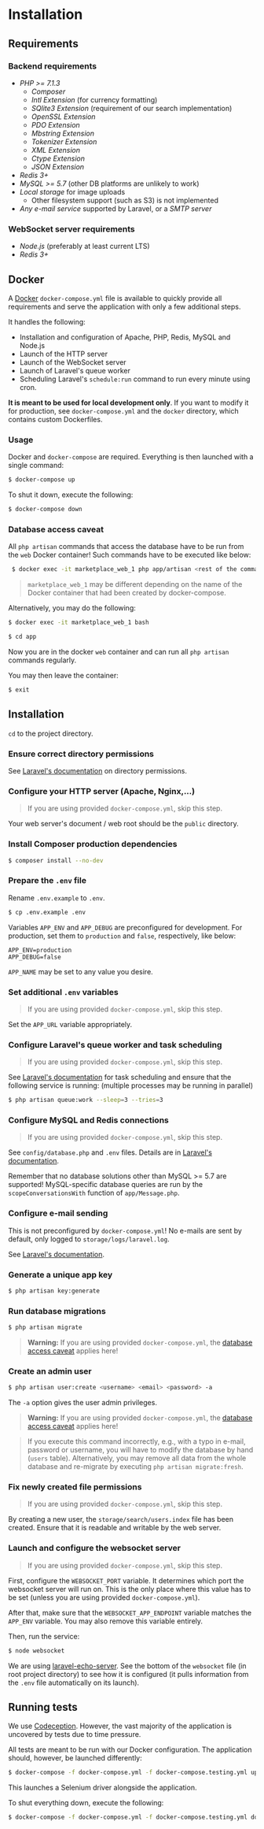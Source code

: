 # Installation

## Requirements

### Backend requirements
* *PHP >= 7.1.3*
    * *Composer*
    * *Intl Extension* (for currency formatting)
    * *SQlite3 Extension* (requirement of our search implementation)
    * *OpenSSL Extension*
    * *PDO Extension*
    * *Mbstring Extension*
    * *Tokenizer Extension*
    * *XML Extension*
    * *Ctype Extension*
    * *JSON Extension*
* *Redis 3+*
* *MySQL >= 5.7* (other DB platforms are unlikely to work)
* *Local storage* for image uploads
    * Other filesystem support (such as S3) is not implemented
* *Any e-mail service* supported by Laravel, or a *SMTP server*

### WebSocket server requirements
* *Node.js* (preferably at least current LTS)
* *Redis 3+*

## Docker
A [Docker](https://www.docker.com/) `docker-compose.yml` file is available to quickly provide all requirements and serve the application with only a few additional steps.

It handles the following:
* Installation and configuration of Apache, PHP, Redis, MySQL and Node.js
* Launch of the HTTP server
* Launch of the WebSocket server 
* Launch of Laravel's queue worker
* Scheduling Laravel's `schedule:run` command to run every minute using cron.

**It is meant to be used for local development only**. If you want to modify it for production, see `docker-compose.yml` and the `docker` directory, which contains custom Dockerfiles.

### Usage
Docker and `docker-compose` are required. Everything is then launched with a single command:
```sh
$ docker-compose up
```

To shut it down, execute the following:
```sh
$ docker-compose down
```

### Database access caveat
All `php artisan` commands that access the database have to be run from the `web` Docker container! Such commands have to be executed like below:

```sh
 $ docker exec -it marketplace_web_1 php app/artisan <rest of the command>
```

> `marketplace_web_1` may be different depending on the name of the Docker container that had been created by docker-compose.

Alternatively, you may do the following:
```sh
$ docker exec -it marketplace_web_1 bash

$ cd app
```
Now you are in the docker `web` container and can run all `php artisan` commands regularly.

You may then leave the container:
```sh
$ exit
```

## Installation

`cd` to the project directory.

### Ensure correct directory permissions
See [Laravel's documentation](https://laravel.com/docs/5.6/installation#configuration) on directory permissions.

### Configure your HTTP server (Apache, Nginx,...)
> If you are using provided `docker-compose.yml`, skip this step.

Your web server's document / web root should be the `public` directory. 

### Install Composer production dependencies
```sh
$ composer install --no-dev
```


### Prepare the `.env` file
Rename `.env.example` to `.env`.
```sh
$ cp .env.example .env
```

Variables `APP_ENV` and `APP_DEBUG` are preconfigured for development.
For production, set them to `production` and `false`, respectively, like below:
```
APP_ENV=production
APP_DEBUG=false
```

`APP_NAME` may be set to any value you desire.

### Set additional `.env` variables
> If you are using provided `docker-compose.yml`, skip this step.

Set the `APP_URL` variable appropriately.

### Configure Laravel's queue worker and task scheduling
> If you are using provided `docker-compose.yml`, skip this step.

See [Laravel's documentation](https://laravel.com/docs/5.6/scheduling#introduction) for task scheduling and ensure that the following service is running: (multiple processes may be running in parallel)
```sh
$ php artisan queue:work --sleep=3 --tries=3
```

### Configure MySQL and Redis connections
> If you are using provided `docker-compose.yml`, skip this step.

See `config/database.php` and `.env` files. Details are in [Laravel's documentation](https://laravel.com/docs/5.6).

Remember that no database solutions other than MySQL >= 5.7 are supported! MySQL-specific database queries are run by the `scopeConversationsWith` function of `app/Message.php`.

### Configure e-mail sending
This is not preconfigured by `docker-compose.yml`! No e-mails are sent by default, only logged to `storage/logs/laravel.log`.

See [Laravel's documentation](https://laravel.com/docs/5.6/mail#introduction).

### Generate a unique app key
```sh
$ php artisan key:generate
```

### Run database migrations
```sh
$ php artisan migrate
```

> **Warning:** If you are using provided `docker-compose.yml`, the [database access caveat](#database-access-caveat) applies here!

### Create an admin user
```sh
$ php artisan user:create <username> <email> <password> -a
```
The `-a` option gives the user admin privileges.

> **Warning:** If you are using provided `docker-compose.yml`, the [database access caveat](#database-access-caveat) applies here!

> If you execute this command incorrectly, e.g., with a typo in e-mail, password or username, you will have to modify the database by hand (`users` table). Alternatively, you may remove all data from the whole database and re-migrate by executing `php artisan migrate:fresh`.

### Fix newly created file permissions
> If you are using provided `docker-compose.yml`, skip this step.

By creating a new user, the `storage/search/users.index` file has been created. Ensure that it is readable and writable by the web server.

### Launch and configure the websocket server
> If you are using provided `docker-compose.yml`, skip this step.

First, configure the `WEBSOCKET_PORT` variable. It determines which port the websocket server will run on. This is the only place where this value has to be set (unless you are using provided `docker-compose.yml`).

After that, make sure that the `WEBSOCKET_APP_ENDPOINT` variable matches the `APP_ENV` variable. You may also remove this variable entirely.

Then, run the service:
```sh
$ node websocket
```

We are using [laravel-echo-server](https://github.com/tlaverdure/laravel-echo-server). See the bottom of the `websocket` file (in root project directory) to see how it is configured (it pulls information from the `.env` file automatically on its launch).

## Running tests

We use [Codeception](https://codeception.com/). However, the vast majority of the application is uncovered by tests due to time pressure.

All tests are meant to be run with our Docker configuration. The application should, however, be launched differently:
```sh
$ docker-compose -f docker-compose.yml -f docker-compose.testing.yml up
```

This launches a Selenium driver alongside the application.

To shut everything down, execute the following:
```sh
$ docker-compose -f docker-compose.yml -f docker-compose.testing.yml down
```